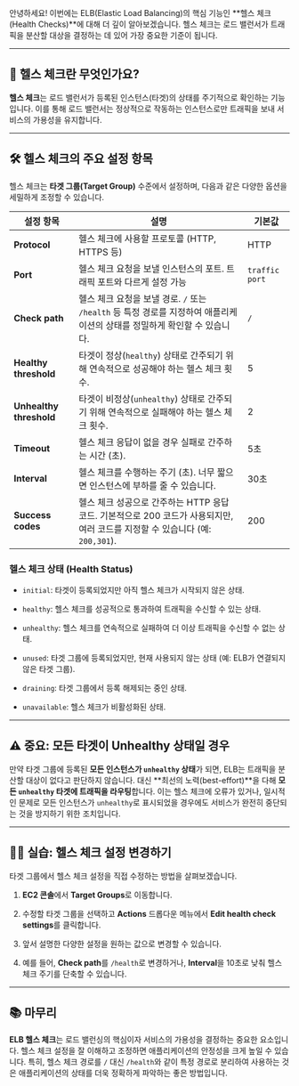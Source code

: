 
안녕하세요! 이번에는 ELB(Elastic Load Balancing)의 핵심 기능인 **헬스 체크(Health Checks)**에 대해 더 깊이 알아보겠습니다. 헬스 체크는 로드 밸런서가 트래픽을 분산할 대상을 결정하는 데 있어 가장 중요한 기준이 됩니다.

---

## 🧐 헬스 체크란 무엇인가요?

**헬스 체크**는 로드 밸런서가 등록된 인스턴스(타겟)의 상태를 주기적으로 확인하는 기능입니다. 이를 통해 로드 밸런서는 정상적으로 작동하는 인스턴스로만 트래픽을 보내 서비스의 가용성을 유지합니다.

---

## 🛠️ 헬스 체크의 주요 설정 항목

헬스 체크는 **타겟 그룹(Target Group)** 수준에서 설정하며, 다음과 같은 다양한 옵션을 세밀하게 조정할 수 있습니다.

|설정 항목|설명|기본값|
|---|---|---|
|**Protocol**|헬스 체크에 사용할 프로토콜 (HTTP, HTTPS 등)|HTTP|
|**Port**|헬스 체크 요청을 보낼 인스턴스의 포트. 트래픽 포트와 다르게 설정 가능|`traffic port`|
|**Check path**|헬스 체크 요청을 보낼 경로. `/` 또는 `/health` 등 특정 경로를 지정하여 애플리케이션의 상태를 정밀하게 확인할 수 있습니다.|`/`|
|**Healthy threshold**|타겟이 정상(`healthy`) 상태로 간주되기 위해 연속적으로 성공해야 하는 헬스 체크 횟수.|5|
|**Unhealthy threshold**|타겟이 비정상(`unhealthy`) 상태로 간주되기 위해 연속적으로 실패해야 하는 헬스 체크 횟수.|2|
|**Timeout**|헬스 체크 응답이 없을 경우 실패로 간주하는 시간 (초).|5초|
|**Interval**|헬스 체크를 수행하는 주기 (초). 너무 짧으면 인스턴스에 부하를 줄 수 있습니다.|30초|
|**Success codes**|헬스 체크 성공으로 간주하는 HTTP 응답 코드. 기본적으로 200 코드가 사용되지만, 여러 코드를 지정할 수 있습니다 (예: `200,301`).|200|

### 헬스 체크 상태 (Health Status)

- `initial`: 타겟이 등록되었지만 아직 헬스 체크가 시작되지 않은 상태.
    
- `healthy`: 헬스 체크를 성공적으로 통과하여 트래픽을 수신할 수 있는 상태.
    
- `unhealthy`: 헬스 체크를 연속적으로 실패하여 더 이상 트래픽을 수신할 수 없는 상태.
    
- `unused`: 타겟 그룹에 등록되었지만, 현재 사용되지 않는 상태 (예: ELB가 연결되지 않은 타겟 그룹).
    
- `draining`: 타겟 그룹에서 등록 해제되는 중인 상태.
    
- `unavailable`: 헬스 체크가 비활성화된 상태.
    

---

## ⚠️ 중요: 모든 타겟이 Unhealthy 상태일 경우

만약 타겟 그룹에 등록된 **모든 인스턴스가 `unhealthy` 상태**가 되면, ELB는 트래픽을 분산할 대상이 없다고 판단하지 않습니다. 대신 **최선의 노력(best-effort)**을 다해 **모든 `unhealthy` 타겟에 트래픽을 라우팅**합니다. 이는 헬스 체크에 오류가 있거나, 일시적인 문제로 모든 인스턴스가 `unhealthy`로 표시되었을 경우에도 서비스가 완전히 중단되는 것을 방지하기 위한 조치입니다.

---

## 👩‍💻 실습: 헬스 체크 설정 변경하기

타겟 그룹에서 헬스 체크 설정을 직접 수정하는 방법을 살펴보겠습니다.

1. **EC2 콘솔**에서 **Target Groups**로 이동합니다.
    
2. 수정할 타겟 그룹을 선택하고 **Actions** 드롭다운 메뉴에서 **Edit health check settings**를 클릭합니다.
    
3. 앞서 설명한 다양한 설정을 원하는 값으로 변경할 수 있습니다.
    
4. 예를 들어, **Check path**를 `/health`로 변경하거나, **Interval**을 10초로 낮춰 헬스 체크 주기를 단축할 수 있습니다.

---

## 📚 마무리

**ELB 헬스 체크**는 로드 밸런싱의 핵심이자 서비스의 가용성을 결정하는 중요한 요소입니다. 헬스 체크 설정을 잘 이해하고 조정하면 애플리케이션의 안정성을 크게 높일 수 있습니다. 특히, 헬스 체크 경로를 `/` 대신 `/health`와 같이 특정 경로로 분리하여 사용하는 것은 애플리케이션의 상태를 더욱 정확하게 파악하는 좋은 방법입니다.